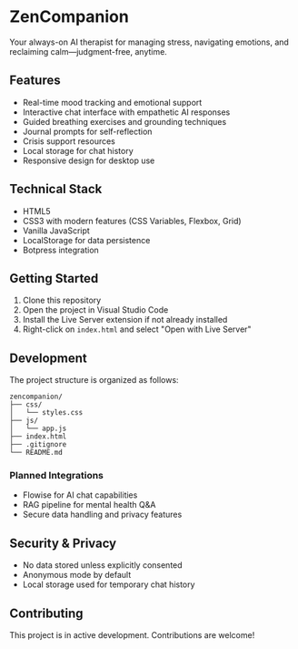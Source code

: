 # ZenCompanion

Your always-on AI therapist for managing stress, navigating emotions, and reclaiming calm—judgment-free, anytime.

## Features

- Real-time mood tracking and emotional support
- Interactive chat interface with empathetic AI responses
- Guided breathing exercises and grounding techniques
- Journal prompts for self-reflection
- Crisis support resources
- Local storage for chat history
- Responsive design for desktop use

## Technical Stack

- HTML5
- CSS3 with modern features (CSS Variables, Flexbox, Grid)
- Vanilla JavaScript
- LocalStorage for data persistence
- Botpress integration

## Getting Started

1. Clone this repository
2. Open the project in Visual Studio Code
3. Install the Live Server extension if not already installed
4. Right-click on `index.html` and select "Open with Live Server"

## Development

The project structure is organized as follows:

```
zencompanion/
├── css/
│   └── styles.css
├── js/
│   └── app.js
├── index.html
├── .gitignore
└── README.md
```

### Planned Integrations

- Flowise for AI chat capabilities
- RAG pipeline for mental health Q&A
- Secure data handling and privacy features

## Security & Privacy

- No data stored unless explicitly consented
- Anonymous mode by default
- Local storage used for temporary chat history

## Contributing

This project is in active development. Contributions are welcome!
